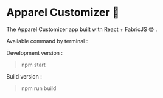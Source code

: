 # Apparel Customizer :shirt: 

The Apparel Customizer app built with React + FabricJS :sunglasses: .

Available command by terminal : 

Development version : 
> npm start 

Build version : 
> npm run build
